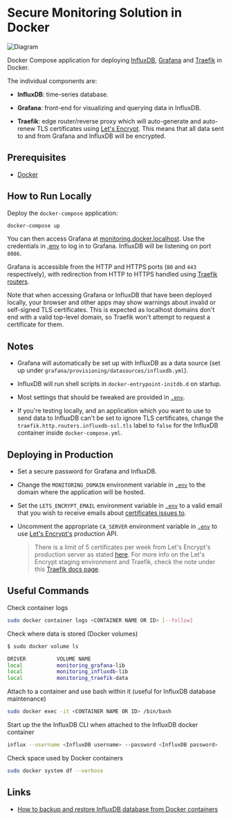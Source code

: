 # Secure Monitoring Solution in Docker

![Diagram](docs/diagram.png)

Docker Compose application for deploying [InfluxDB](https://www.influxdata.com/products/influxdb-overview/), [Grafana](https://grafana.com/) and [Traefik](https://containo.us/traefik/) in Docker.

The individual components are:

- **InfluxDB**: time-series database.

- **Grafana**: front-end for visualizing and querying data in InfluxDB.

- **Traefik**: edge router/reverse proxy which will auto-generate and auto-renew TLS certificates using [Let's Encrypt](https://letsencrypt.org/). This means that all data sent to and from Grafana and InfluxDB will be encrypted.

## Prerequisites

- [Docker](https://docs.docker.com/get-docker/)

## How to Run Locally

Deploy the `docker-compose` application:

```bash
docker-compose up
```

You can then access Grafana at [monitoring.docker.localhost](http://monitoring.docker.localhost). Use the credentials in [.env](.env) to log in to Grafana. InfluxDB will be listening on port `8086`.

Grafana is accessible from the HTTP and HTTPS ports (`80` and `443` respectively), with redirection from HTTP to HTTPS handled using [Traefik routers](https://doc.traefik.io/traefik/routing/routers/).

Note that when accessing Grafana or InfluxDB that have been deployed locally, your browser and other apps may show warnings about invalid or self-signed TLS certificates. This is expected as localhost domains don't end with a valid top-level domain, so Traefik won't attempt to request a certificate for them.

## Notes

- Grafana will automatically be set up with InfluxDB as a data source (set up under `grafana/provisioning/datasources/influxdb.yml`).

- InfluxDB will run shell scripts in `docker-entrypoint-initdb.d` on startup.

- Most settings that should be tweaked are provided in [`.env`](./.env).

- If you're testing locally, and an application which you want to use to send data to InfluxDB can't be set to ignore TLS certificates, change the `traefik.http.routers.influxdb-ssl.tls` label to `false` for the InfluxDB container inside `docker-compose.yml`.

## Deploying in Production

- Set a secure password for Grafana and InfluxDB.

- Change the `MONITORING_DOMAIN` environment variable in [`.env`](./.env) to the domain where the application will be hosted.

- Set the `LETS_ENCRYPT_EMAIL` environment variable in [`.env`](./.env) to a valid email that you wish to receive emails about [certificates issues to](https://cert-manager.io/docs/configuration/acme/#creating-a-basic-acme-issuer).

- Uncomment the appropriate `CA_SERVER` environment variable in [`.env`](./.env) to use [Let's Encrypt's](https://letsencrypt.org/) production API.

    > There is a limit of 5 certificates per week from Let's Encrypt's production server as stated [here](https://letsencrypt.org/docs/rate-limits/). For more info on the Let's Encrypt staging environment and Traefik, check the note under this [Traefik docs page](https://docs.traefik.io/v2.0/user-guides/docker-compose/acme-tls/#setup).

## Useful Commands

Check container logs

```bash
sudo docker container logs <CONTAINER NAME OR ID> [--follow]
```

Check where data is stored (Docker volumes)

```bash
$ sudo docker volume ls

DRIVER          VOLUME NAME
local           monitoring_grafana-lib
local           monitoring_influxdb-lib
local           monitoring_traefik-data
```

Attach to a container and use bash within it (useful for InfluxDB database maintenance)

```bash
sudo docker exec -it <CONTAINER NAME OR ID> /bin/bash
```

Start up the the InfluxDB CLI when attached to the InfluxDB docker container

```bash
influx --username <InfluxDB username> --password <InfluxDB password>
```

Check space used by Docker containers

```bash
sudo docker system df --verbose
```

## Links

- [How to backup and restore InfluxDB database from Docker containers](https://www.influxdata.com/blog/backuprestore-of-influxdb-fromto-docker-containers/)
